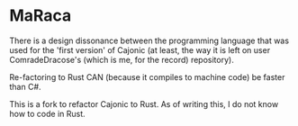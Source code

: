 # MaRaca

There is a design dissonance between the programming language that was used for the 'first version' of Cajonic 
  (at least, the way it is left on user ComradeDracose's (which is me, for the record) repository).

Re-factoring to Rust CAN (because it compiles to machine code) be faster than C#.

This is a fork to refactor Cajonic to Rust.
As of writing this, I do not know how to code in Rust.
